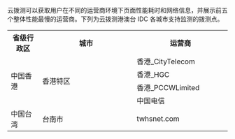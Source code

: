 云拨测可以获取用户在不同的运营商环境下页面性能耗时和网络信息，并展示前五个整体性能最慢的运营商。下列为云拨测港澳台 IDC 各城市支持监测的拨测点。



<table>
<tr>
<th style = "width:10%">省级行政区</td>
    <th style = "width:30%">城市</td>
    <th style = "width:30%">运营商</td>
    </tr>
    <tr >
    <td rowspan=4 >中国香港</td>
    <td rowspan=4 class=xl65>香港特区</td>
    <td>香港_CityTelecom</td>
    </tr>
    <tr >
    <td >香港_HGC</td>
    </tr>
    <tr >
    <td >香港_PCCWLimited</td>
    </tr>
    <tr >
    <td >中国电信</td>
    </tr>
    <tr >
    <td>中国台湾</td>
    <td>台南市</td>
    <td>twhsnet.com</td>
    </tr>
    </table>


